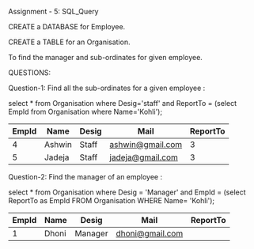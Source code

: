 
Assignment - 5:
SQL_Query

CREATE a DATABASE for Employee.

CREATE a TABLE for an Organisation.

To find the manager and sub-ordinates for given employee.

QUESTIONS:

Question-1: Find all the sub-ordinates for a given employee :

select * from Organisation where Desig='staff' and ReportTo = (select EmpId from Organisation where Name='Kohli');

| EmpId |   Name | Desig |             Mail | ReportTo |
|-------|--------|-------|------------------|----------|
|     4 | Ashwin | Staff | ashwin@gmail.com |        3 |
|     5 | Jadeja | Staff | jadeja@gmail.com |        3 |

Question-2: Find the manager of an employee :

select * from Organisation where Desig = 'Manager' and EmpId = (select ReportTo as EmpId FROM Organisation WHERE Name= 'Kohli');

| EmpId |  Name |   Desig |            Mail | ReportTo |
|-------|-------|---------|-----------------|----------|
|     1 | Dhoni | Manager | dhoni@gmail.com |          |

